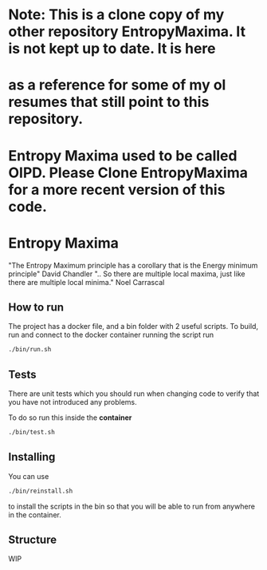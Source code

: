 # Note: This is a clone copy of my other repository EntropyMaxima. It is not kept up to date. It is here
#       as a reference for some of my ol resumes that still point to this repository. 
#       Entropy Maxima used to be called OIPD. Please Clone EntropyMaxima for a more recent version of this code.
# Entropy Maxima

"The Entropy Maximum principle has a corollary that is the Energy minimum principle" David Chandler
".. So there are multiple local maxima, just like there are multiple local minima." Noel Carrascal

## How to run

The project has a docker file, and a bin folder with 2 useful scripts.
To build, run and connect to the docker container running the script run

```bash
./bin/run.sh
```

## Tests
There are unit tests which you should run when changing code to verify that you have not introduced
any problems.

To do so run this inside the __container__
```bash
./bin/test.sh
```

## Installing

You can use 

```bash
./bin/reinstall.sh
```
to install the scripts in the bin so that you will be able to run from anywhere in the container.

## Structure

WIP
